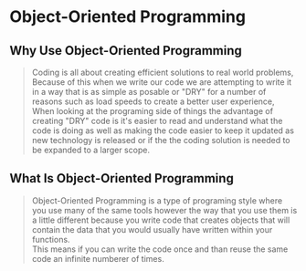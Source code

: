 # **Object-Oriented Programming**  

## **Why Use Object-Oriented Programming**
>Coding is all about creating efficient solutions to real world problems,  
Because of this when we write our code we are attempting to write it in a way that is as simple as posable or "DRY" for a number of reasons such as load speeds to create a better user experience,  
When looking at the programing side of things the advantage of creating "DRY" code is it's easier to read and understand what the code is doing as well as making the code easier to keep it updated as new technology is released or if the the coding solution is needed to be expanded to a larger scope.  

## **What Is Object-Oriented Programming**  
>Object-Oriented Programming is a type of programing style where you use many of the same tools however the way that you use them is a little different because you write code that creates objects that will contain the data that you would usually have written within your functions.  
This means if you can write the code once and than reuse the same code an infinite numberer of times.

